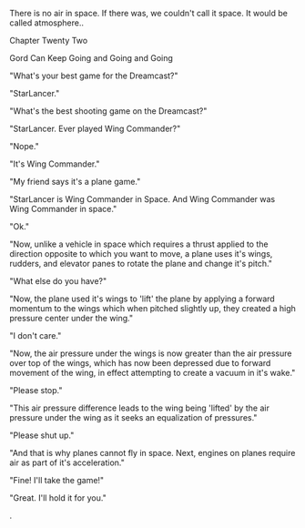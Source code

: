
 

 

 

 

 

 

 

 

 

 




There is no air in space.  If there was, we couldn't call it space.  It would be called atmosphere..




 








Chapter Twenty Two


Gord Can Keep Going and Going and Going

"What's your best game for the Dreamcast?"

"StarLancer."

"What's the best shooting game on the Dreamcast?"

"StarLancer.  Ever played Wing Commander?"

"Nope."

"It's Wing Commander."

"My friend says it's a plane game."

"StarLancer is Wing Commander in Space.  And Wing Commander was Wing Commander in space."

"Ok."

"Now, unlike a vehicle in space which requires a thrust applied to the direction opposite to which you want to move, a plane uses it's wings, rudders, and elevator panes to rotate the plane and change it's pitch."

"What else do you have?"

"Now, the plane used it's wings to 'lift' the plane by applying a forward momentum to the wings which when pitched slightly up, they created a high pressure center under the wing."

"I don't care."

"Now, the air pressure under the wings is now greater than the air pressure over top of the wings, which has now been depressed due to forward movement of the wing, in effect attempting to create a vacuum in it's wake."

"Please stop."

"This air pressure difference leads to the wing being 'lifted' by the air pressure under the wing as it seeks an equalization of pressures."

"Please shut up."

"And that is why planes cannot fly in space.  Next, engines on planes require air as part of it's acceleration."

"Fine!  I'll take the game!"

"Great.  I'll hold it for you."
 

 
 
 
 
.


 

 

 
 